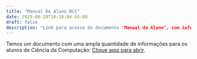 ```yaml
---
title: "Manual Do Aluno BCC"
date: 2025-06-28T16:18:04-03:00
draft: false
description: "Link para acesso do documento "Manual do Aluno", com informações úteis para alunos do BCC"
---
```


Temos um documento com uma ampla quantidade de informações para os alunos de Ciência da Computação: [Clique aqui para abrir](https://docs.google.com/document/d/1ulitMwYhXa06XUjx2Ft_zG-WS89A5QDhkzDs0XhjuRc/edit?usp=sharing).



